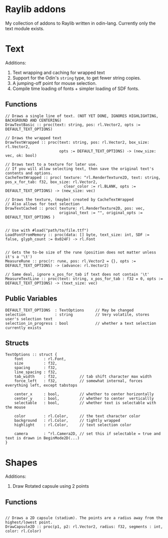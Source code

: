 # Raylib addons

My collection of addons to Raylib written in odin-lang.
Currently only the text module exists.

# Text

Additions:
1. Text wrapping and caching for wrapped text
2. Support for the Odin's `string` type, to get fewer string copies.
3. A jumping-off point for mouse selection.
4. Compile time loading of fonts + simpler loading of SDF fonts.

## Functions

```odin
// Draws a single line of text. (NOT YET DONE, IGNORES HIGHLIGHTING, BACKGROUND AND CENTERING)
DrawTextBasic :: proc(text: string, pos: rl.Vector2, opts := DEFAULT_TEXT_OPTIONS)

// Draws the wrapped text
DrawTextWrapped :: proc(text: string, pos: rl.Vector2, box_size: rl.Vector2,
                        opts := DEFAULT_TEXT_OPTIONS) -> (new_size: vec, ok: bool)

// Draws text to a texture for later use.
// If you will allow selecting text, then save the original text's contents and options.
CacheTextWrapped :: proc( texture: ^rl.RenderTexture2D, text: string, pos_x_for_tab: f32, box_size: rl.Vector2,
                          clear_color := rl.BLANK, opts := DEFAULT_TEXT_OPTIONS) -> (new_size: vec)

// Draws the texture, (maybe) created by CacheTextWrapped
// Also allows for text selection
DrawTextCached :: proc( texture: rl.RenderTexture2D, pos: vec,
                        original_text := "", original_opts := DEFAULT_TEXT_OPTIONS )


// Use with #load("path/to/file.ttf")
LoadFontFromMemory :: proc(data: [] byte, text_size: int, SDF := false, glyph_count := 0x024F) -> rl.Font


// Gets the to-be size of the rune (position does not matter unless it's a '\t')
MeasureRune :: proc(r: rune, pos: rl.Vector2 = {}, opts := DEFAULT_TEXT_OPTIONS) -> (advance: rl.Vector2)

// Same deal, ignore x_pos_for_tab if text does not contain '\t'
MeasureTextLine :: proc(text: string, x_pos_for_tab : f32 = 0, opts := DEFAULT_TEXT_OPTIONS) -> (text_size: vec)
```

## Public Variables

```odin
DEFAULT_TEXT_OPTIONS  : TextOptions     // May be changed
selection             : string          // Very volatile, stores user's selection text
selection_in_progress : bool            // whether a text selection currently exists
```

## Structs

```odin
TextOptions :: struct {
    font         : rl.Font,
    size         : f32,
    spacing      : f32,
    line_spacing : f32,
    tab_width    : f32,          // tab shift character max width
    force_left   : f32,          // somewhat internal, forces everything left, except tabstops

    center_x     : bool,         // whether to center horizontally
    center_y     : bool,         // whether to center  verticallly
    selectable   : bool,         // whether text is selectable with the mouse

    color        : rl.Color,     // the text character color
    background   : rl.Color,     // tightly wrapped
    highlight    : rl.Color,     // text selection color

    camera       : ^rl.Camera2D, // set this if selectable = true and text is drawn in BeginMode2D(...)
}
```

# Shapes

Additions:
1. Draw Rotated capsule using 2 points

## Functions

```odin

// Draws a 2D capsule (stadium). The points are a radius away from the highest/lowest point.
DrawCapsule2D :: proc(p1, p2: rl.Vector2, radius: f32, segments : int, color: rl.Color)

```
